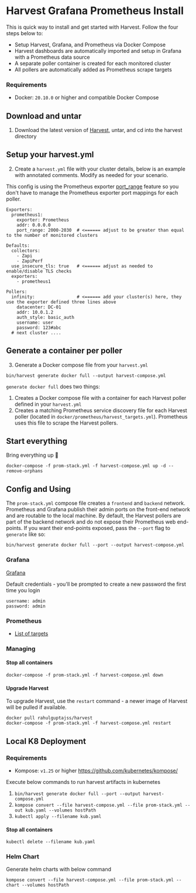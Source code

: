 # Harvest Grafana Prometheus Install

This is quick way to install and get started with Harvest. Follow the four steps below to:

- Setup Harvest, Grafana, and Prometheus via Docker Compose
- Harvest dashboards are automatically imported and setup in Grafana with a Prometheus data source
- A separate poller container is created for each monitored cluster
- All pollers are automatically added as Prometheus scrape targets

### Requirements
- Docker: `20.10.0` or higher and compatible Docker Compose

## Download and untar

1. Download the latest version of [Harvest](https://github.com/NetApp/harvest#installation), untar, and cd into the harvest directory

## Setup your harvest.yml

2. Create a `harvest.yml` file with your cluster details, below is an example with annotated comments. Modify as needed for your scenario.

This config is using the Prometheus exporter [port_range](https://github.com/NetApp/harvest/blob/main/cmd/exporters/prometheus/README.md#parameters) feature so you don't have to manage the Prometheus exporter port mappings for each poller.

```
Exporters:
  prometheus1:
    exporter: Prometheus
    addr: 0.0.0.0
    port_range: 2000-2030  # <====== adjust to be greater than equal to the number of monitored clusters

Defaults:
  collectors:
    - Zapi
    - ZapiPerf
  use_insecure_tls: true   # <====== adjust as needed to enable/disable TLS checks 
  exporters:
    - prometheus1

Pollers:
  infinity:                # <====== add your cluster(s) here, they use the exporter defined three lines above
    datacenter: DC-01
    addr: 10.0.1.2
    auth_style: basic_auth
    username: user
    password: 123#abc
  # next cluster ....  
```
   
## Generate a container per poller

3. Generate a Docker compose file from your `harvest.yml`
   
```
bin/harvest generate docker full --output harvest-compose.yml
```

`generate docker full` does two things:
1. Creates a Docker compose file with a container for each Harvest poller defined in your `harvest.yml`
2. Creates a matching Prometheus service discovery file for each Harvest poller (located in `docker/prometheus/harvest_targets.yml`). Prometheus uses this file to scrape the Harvest pollers. 

## Start everything

Bring everything up :rocket:
   
```
docker-compose -f prom-stack.yml -f harvest-compose.yml up -d --remove-orphans
```

## Config and Using

The `prom-stack.yml` compose file creates a `frontend` and `backend` network. Prometheus and Grafana publish their admin ports on the front-end network and are routable to the local machine. By default, the Harvest pollers are part of the backend network and do not expose their Prometheus web end-points. If you want their end-points exposed, pass the `--port` flag to `generate` like so:

```
bin/harvest generate docker full --port --output harvest-compose.yml
```

### Grafana

[Grafana](http://localhost:3000/)

Default credentials - you'll be prompted to create a new password the first time you login

```
username: admin
password: admin
```

### Prometheus

- [List of targets](http://localhost:9090/targets)

### Managing

#### Stop all containers

```
docker-compose -f prom-stack.yml -f harvest-compose.yml down
```

#### Upgrade Harvest

To upgrade Harvest, use the `restart` command - a newer image of Harvest will be pulled if available.

```
docker pull rahulguptajss/harvest
docker-compose -f prom-stack.yml -f harvest-compose.yml restart
```

## Local K8 Deployment

### Requirements
- Kompose: `v1.25` or higher https://github.com/kubernetes/kompose/

Execute below commands to run harvest artifacts in kubernetes

1. ```bin/harvest generate docker full --port --output harvest-compose.yml```
2. ```kompose convert --file harvest-compose.yml --file prom-stack.yml --out kub.yaml --volumes hostPath```
3. ```kubectl apply --filename kub.yaml```

#### Stop all containers

```kubectl delete --filename kub.yaml```

### Helm Chart

Generate helm charts with below command

```
kompose convert --file harvest-compose.yml --file prom-stack.yml --chart --volumes hostPath
```

